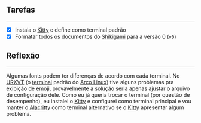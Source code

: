 ## Tarefas
---
- [X] Instala o [Kitty](api/2024/07/2024-07-09-Terminal_Kitty.md) e define como terminal padrão
- [x] Formatar todos os documentos do [Shikigami](api/2024/06/2024-06-30-Shikigami.md) para a versão 0 (`v0`)

##  Reflexão
---
Algumas fonts podem ter diferenças de acordo com cada terminal. No [URXVT](api/2024/07/2024-07-09-Terminal_URXVT.md) (o [terminal](api/2024/07/2024-07-09-Emulador_de_terminal.md) padrão do [Arco Linux](api/2024/07/2024-07-07-Arco_Linux.md)) tive alguns problemas pra exibição de emoji, provavelmente a solução seria apenas ajustar o arquivo de configuração dele. Como eu já queria trocar o terminal (por questão de desempenho), eu instalei o [Kitty](api/2024/07/2024-07-09-Terminal_Kitty.md) e configurei como terminal principal e vou manter o [Alacritty](api/2024/07/2024-07-09-Terminal_Alacritty.md) como terminal alternativo se o [Kitty](api/2024/07/2024-07-09-Terminal_Kitty.md) apresentar algum problema.